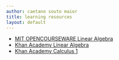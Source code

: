 ```yaml
---
author: caetano souto maior
title: learning resources
layout: default
---
```


- [MIT OPENCOURSEWARE Linear Algebra](https://ocw.mit.edu/courses/mathematics/18-06-linear-algebra-spring-2010/video-lectures/)
- [Khan Academy Linear Algebra](https://www.khanacademy.org/math/linear-algebra)
- [Khan Academy Calculus 1](https://www.khanacademy.org/math/calculus-1)
